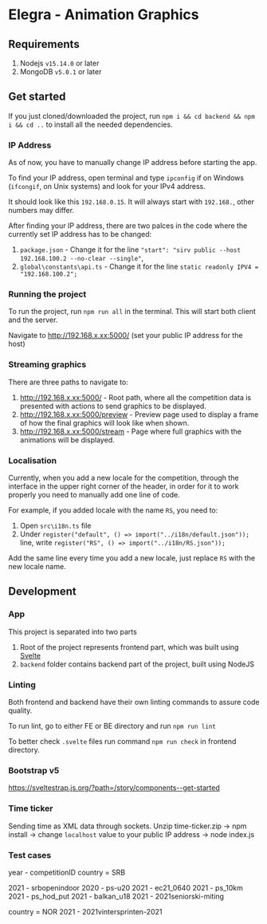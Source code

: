 # Elegra - Animation Graphics

## Requirements

1. Nodejs `v15.14.0` or later
2. MongoDB `v5.0.1` or later

## Get started

If you just cloned/downloaded the project, run `npm i && cd backend && npm i && cd ..` to install all the needed dependencies.

### IP Address

As of now, you have to manually change IP address before starting the app.

To find your IP address, open terminal and type `ipconfig` if on Windows (`ifcongif`, on Unix systems) and look for your IPv4 address.

It should look like this `192.168.0.15`. It will always start with `192.168.`, other numbers may differ.

After finding your IP address, there are two palces in the code where the currently set IP address has to be changed:

1. `package.json` - Change it for the line `"start": "sirv public --host 192.168.100.2 --no-clear --single"`,
2. `global\constants\api.ts` - Change it for the line `static readonly IPV4 = "192.168.100.2";`

### Running the project

To run the project, run `npm run all` in the terminal. This will start both client and the server.

Navigate to http://192.168.x.xx:5000/ (set your public IP address for the host)

### Streaming graphics

There are three paths to navigate to:

1. http://192.168.x.xx:5000/ - Root path, where all the competition data is presented with actions to send graphics to be displayed.
2. http://192.168.x.xx:5000/preview - Preview page used to display a frame of how the final graphics will look like when shown.
3. http://192.168.x.xx:5000/stream - Page where full graphics with the animations will be displayed.

### Localisation

Currently, when you add a new locale for the competition, through the interface in the upper right corner of the header, in order for it to work properly you need to manually add one line of code.

For example, if you added locale with the name `RS`, you need to:

1. Open `src\i18n.ts` file
2. Under `register("default", () => import("../i18n/default.json"));` line, write `register("RS", () => import("../i18n/RS.json"));`

Add the same line every time you add a new locale, just replace `RS` with the new locale name.

## Development

### App

This project is separated into two parts

1. Root of the project represents frontend part, which was built using [Svelte](https://svelte.dev)
2. `backend` folder contains backend part of the project, built using NodeJS

### Linting

Both frontend and backend have their own linting commands to assure code quality.

To run lint, go to either FE or BE directory and run `npm run lint`

To better check `.svelte` files run command `npm run check` in frontend directory.

### Bootstrap v5

https://sveltestrap.js.org/?path=/story/components--get-started

### Time ticker

Sending time as XML data through sockets.
Unzip time-ticker.zip -> npm install -> change `localhost` value to your public IP address -> node index.js

### Test cases

year - competitionID
country = SRB

2021 - srbopenindoor
2020 - ps-u20
2021 - ec21_0640
2021 - ps_10km
2021 - ps_hod_put
2021 - balkan_u18
2021 - 2021seniorski-miting

country = NOR
2021 - 2021vintersprinten-2021
